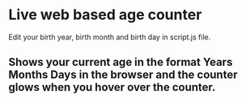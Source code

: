 # Live web based age counter

Edit your birth year, birth month and birth day in script.js file.

## Shows your current age in the format Years Months Days in the browser and the counter glows when you hover over the counter.
